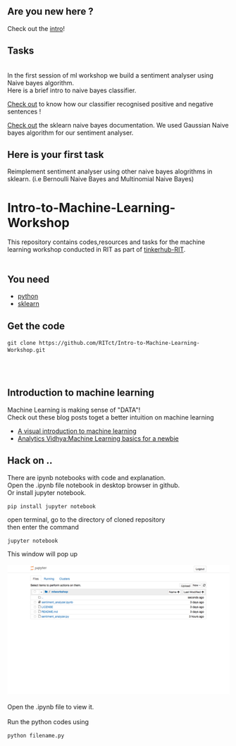 ## Are you new here ?
Check out the [intro](https://github.com/RITct/Intro-to-Machine-Learning-Workshop/blob/master/README.md#L23)!
## Tasks
</br>
In the first session of ml workshop we build a sentiment analyser using Naive bayes algorithm.
</br>
Here is a brief intro to naive bayes classifier.

[Check out](https://www.analyticsvidhya.com/blog/2015/09/naive-bayes-explained/) 
to know how our classifier recognised positive and negative sentences !
</br>

[Check out](http://scikit-learn.org/stable/modules/naive_bayes.html) the sklearn naive bayes documentation. We used Gaussian Naive bayes algorithm for our sentiment analyser.


## Here is your first task


Reimplement sentiment analyser using other naive bayes alogrithms in sklearn. (i.e  Bernoulli Naive Bayes and Multinomial Naive Bayes)
 

# Intro-to-Machine-Learning-Workshop
This repository contains codes,resources and tasks for the machine learning workshop conducted in RIT as part of [tinkerhub-RIT](https://www.facebook.com/TinkerHubRIT/?ref=bookmarks).
</br></br>

## You need
* [python](https://www.python.org)
* [sklearn](http://scikit-learn.org/stable/)
## Get the code

```
git clone https://github.com/RITct/Intro-to-Machine-Learning-Workshop.git
```
</br></br>
## Introduction to machine learning
Machine Learning is making sense of "DATA"!
</br>
Check out these blog posts toget a better intuition on machine learning
* [A visual introduction to machine learning](http://www.r2d3.us/visual-intro-to-machine-learning-part-1/)
* [Analytics Vidhya:Machine Learning basics for a newbie](https://www.analyticsvidhya.com/blog/2015/06/machine-learning-basics/)

## Hack on ..

There are ipynb notebooks with code and explanation. </br> Open the .ipynb file notebook in desktop browser in github.</br>
Or install jupyter notebook.
```
pip install jupyter notebook
```
open terminal, go to the directory of cloned repository</br> 
then enter the command 
```
jupyter notebook
``` 
This window will pop up
</br></br>
![jupyter notebook](jupyter.png?raw=true "jupyter notebook")
</br></br>
Open the .ipynb file to view it.
</br></br>
Run the python codes using

```
python filename.py
``` 


